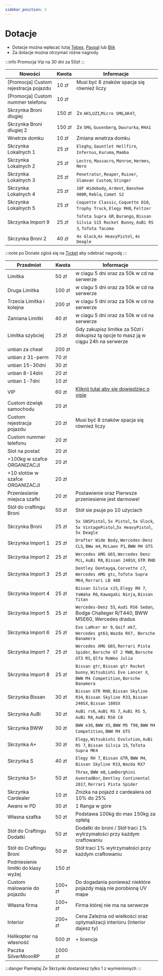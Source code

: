 ```yaml
---
sidebar_position: 3
---
```

# Dotacje

- Dotacje można wpłacać tutaj [Tebex](https://mnm.tebex.io/package/5692481), [Paypal](https://www.paypal.com/paypalme/MilitaryNekoMaid1) lub [Blik](https://tipo.live/p/militarynekomaid)
- Za dotacje można otrzymać różne nagrody

:::info Promocja
 Vip na 30 dni za 50zł
:::

| Nowości             |  Kwota    |  Informacje |
|------------         |-----------|--------|
| [Promocja] Custom rejestracja pojazdu|    10 zł  | Musi być 8 znaków spacja się również liczy|
| [Promocja] Custom nummer telefonu|    10 zł  |  |
| Skrzynka Broni dlugiej|    150 zł  | 2x `AKS`,`UZI`,`Micro SMG`,`AK47`,|
| Skrzynka Broni dlugiej 2|    150 zł  | 2x `SMG`, `Gusenberg`, `Dwururka`, `M4A1`|
| Wnetrze domku|    10 zł  | Zmiana wnetrza domku|
| Skrzynka Lokalnych 1|    25 zł  | `Eleghy`, `Gauntlet Hellfire`, `Infernus`, `Kuruma`, `Mamba`|
| Skrzynka Lokalnych 2|    25 zł  | `Lectro`, `Massacro`, `Monroe`, `Hermes`, `Nero`|
| Skrzynka Lokalnych 3|    25 zł  | `Penetrator`, `Reaper`, `Ruiner`, `Slamvan Custom`, `Stinger`|
| Skrzynka Lokalnych 4|    25 zł  | `10F Widebody`, `Ardent`, `Banshee 900R`, `Rebla`, `Comet S2`|
| Skrzynka Lokalnych 5|    25 zł  | `Coquette Classic`, `Coquette D10`, `Trophy Truck`, `Elegy RH8`, `Feltzer`|
| Skrzynka Import 9|    25 zł  | `ToTota Supra GR`, `Burango`, `Bissan Silvia S15 Rocket Bunny`, `AuBi RS 3`, `ToTota Tacoma`|
| Skrzynka Broni 2       |    40 zł  |`4x Glock`,`4x HeavyPistol`, `4x Deagle`|



:::note po Donate
zgloś się na [Ticket](https://discord.com/channels/818576305514741781/1018447393227817050/1018451362566131762) aby odebrać nagrodę
:::

| Przedmiot             |  Kwota    |  Informacje |
|------------           |-----------|--------|
| Limitka               |    50 zł  | w ciagu 5 dni oraz za 50k w cd na serwerze |
| Druga Limitka         |    100 zł | w ciagu 5 dni oraz za 50k w cd na serwerze |
| Trzecia Limitka i kolejna| 200 zł | w ciagu 5 dni oraz za 50k w cd na serwerze |
| Zamiana Limitki       |    40 zł  | w ciagu 5 dni oraz za 50k w cd na serwerze |
| Limitka szybciej      |    25 zł  | Gdy zakupisz limitke za 50zł i dokupisz tą opcje to masz ją w ciągu 24h na serwerze|
| unban za cheat        |    200 zł |  |
| unban z 31-perm         |    70 zł  |  |
| unban 15-30dni           |    30 zł  |  |
| unban 8-14dni           |    20 zł  |  |
| unban 1-7dni            |    10 zł  |  |
| VIP              |    60 zł  | [Kliknij tutaj aby sie dowiedziec o vipie](https://silvermoonrp.github.io/docs/MoonRP/info#vip-oraz-moonpass) |
| Custom dzwięk samochodu|    20 zł |  |
| Custom rejestracja pojazdu|    20 zł  | Musi być 8 znaków spacja się również liczy|
| Custom nummer telefonu|    20 zł  |  |
| Slot na postać|    20 zł          |  |
| +100kg w szafce ORGANIZACJI|    20 zł  |  |
| +10 slotów w szafce ORGANIZACJI|    20 zł  |  |
| Przeniesienie miejsca szafki|    20 zł  | Postawienie oraz Pierwsze przeniesienie jest darmowe! |
| Stół do craftingu Broni|    50 zł  |    Stół sie psuje po 10 użyciach   |
| Skrzynka Broni        |    25 zł  |`5x SNSPistol`, `5x Pistol`, `5x Glock`, `5x VintagePistol`,`5x HeavyPistol`, `5x Deagle`|
| Skrzynka Import 1     |    25 zł  |`Drafter Wide Body`, `Wercedes-Denz CLS`, `BWw m4`, `McLaen P1`, `BWW M4 GTS`|
| Skrzynka Import 2     |    25 zł  |`Wercedes AMG G65`, `Wercedes Denz McL`, `AuBi R8`, `Bissan 240SX`, `GTR RHD`|
| Skrzynka Import 3     |    25 zł  |`Dentley Dentayga`, `Corvette c7`, `Wercedes AMG gtc`, `ToTota Supra MK4`, `Rerrari LB 488`|
| Skrzynka Import 4     |    25 zł  |`Bissan Silvia s15`, `Elegy RH 7`, `YaWaha R6`,  `Kawagaki Ninja`, `Bissan Titan`|
| Skrzynka Import 5     |    25 zł  |`Wercedes-Denz 55`, `Audi RS6 Sedan`, Bodge Challeger R/T440, BWW M5E60, Wercedes dradus|
| Skrzynka Import 6     |    25 zł  |`Evo LaMcer mr 9`, `Goif mk7`, `Wercedes gt63`, `Wazda RX7, Borsche Banamera`|
| Skrzynka Import 7     |    25 zł  |`Wercedes AMG G65`, `Rerrari Pista Spider`, `Borsche GT 2 RWB`, `Borsche GT3 RS`, `Qlfa RoWeo Julia`|
| Skrzynka Import 8     |    25 zł  |`Bissan gtr`, `Bissan gtr Rocket bunny`, `Witsubishi Evo Lancer X`, `BWW M4 Competition`, `Borsche Banamera`|
| Skrzynka Bissan       |    30 zł  |`Bissan GTR RHD`, `Bissan Skyline R34`, `Bissan Skyline R33`,  `Bissan 240SX`, `Bissan 180SX`|
| Skrzynka AuBi         |    30 zł  |`AuBi rs6`, `AuBi RS 7`, `AuBi RS 5`, `AuBi R8`, `AuBi RS6 C8`|
| Skrzynka BWW          |    30 zł  |`BWW e36`, `BWW X5`, `BWW M5 f90`, `BWW M4 Competition`, `BWW M4 GTS`|
| Skrzynka A+      |    30 zł  |`Elegy`, `Witsubishi Evolution`, `AuBi RS 7`, `Bissan Silvia 15`, `ToTota Supra MK4`|
| Skrzynka S      |    40 zł  |`Elegy RH 7`, `Bissan GTR`, `BWW M4`, `Bissan Skyline R33`, `Wazda RX7`|
| Skrzynka S+      |    50 zł  |`Thrax`, `BWW m8`, `LamDorghini AventadBor`, `Dentley Continental 2017`, `Rerrari Pista Spider`|
| Skrzynka Cardealer      |    10 zł  |Znizka na pojazd z cardealera od 10% do 25%|
| Awans w PD      |    30 zł  | 1 Ranga w góre|
| Własna szafka|    50 zł  |   Podstawa 100kg do max 150kg za opłatą   |
| Stół do Craftingu Dodatki|    50 zł  |   Dodatki do broni / Stół traci 1% wytrzymałości przy każdym craftowaniu   |
| Stół do Craftingu Broni|    50 zł  |    Stół traci 1% wytrzymałości przy każdym craftowaniu   |
| Podniesienie limitki do klasy wyżej|    150 zł  |       |
| Custom malowanie do pojazdu|    100+ zł  | Do dogadania ponieważ niektóre pojazdy mają nie porobioną UV mape |
| Własna firma |    100+ zł  | Firma której nie ma na serwerze |
| Interior |    200+ zł  | Cena Zależna od wielkości oraz optymalizacji interioru (interior dajesz ty)|
| Helikopter na własność      |    500 zł  |    + licencja   |
| Paczka SilverMoonRP|    1000 zł  |  |



:::danger Pamiętaj
Ze Skrzynki dostaniesz tylko 1 z wymienionych
:::

